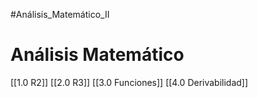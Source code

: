 #Análisis_Matemático_II 
# Análisis Matemático
[[1.0 R2]]
[[2.0 R3]]
[[3.0 Funciones]]
[[4.0 Derivabilidad]]
